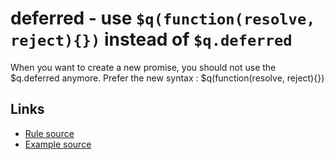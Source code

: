 <!-- WARNING: Generated documentation. Edit docs and examples in the rule and examples file ('rules/deferred.js', 'examples/deferred.js'). -->

# deferred - use `$q(function(resolve, reject){})` instead of `$q.deferred`

When you want to create a new promise, you should not use the $q.deferred anymore.
Prefer the new syntax : $q(function(resolve, reject){})

## Links

* [Rule source](../rules/deferred.js)
* [Example source](../examples/deferred.js)
